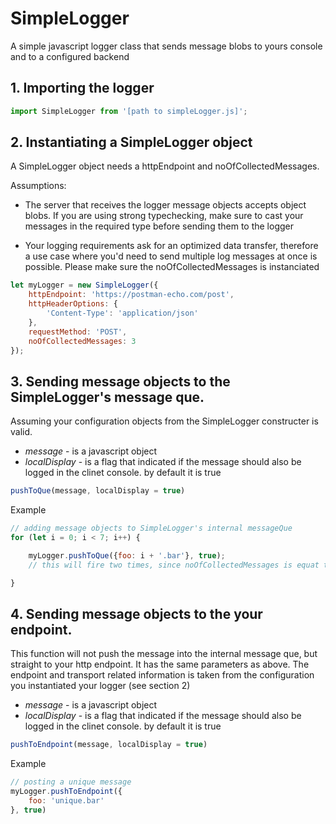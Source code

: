 # SimpleLogger
A simple javascript logger class that sends message blobs to yours console and to a configured backend

## 1. Importing the logger
```javascript
import SimpleLogger from '[path to simpleLogger.js]';
```

## 2. Instantiating a SimpleLogger object
A SimpleLogger object needs a httpEndpoint and noOfCollectedMessages. 

Assumptions:
* The server that receives the logger message objects accepts object blobs. If you are using strong typechecking, make sure to cast your messages in the required type before sending them to the logger

* Your logging requirements ask for an optimized data transfer, therefore a use case where you'd need to send multiple log messages at once is possible. Please make sure the noOfCollectedMessages is instanciated

```javascript
let myLogger = new SimpleLogger({
    httpEndpoint: 'https://postman-echo.com/post',
    httpHeaderOptions: {
        'Content-Type': 'application/json'
    },
    requestMethod: 'POST',
    noOfCollectedMessages: 3
});
```

## 3. Sending message objects to the SimpleLogger's message que. 
Assuming your configuration objects from the SimpleLogger constructer is valid.
* *message* - is a javascript object
* *localDisplay* - is a flag that indicated if the message should also be logged in the clinet console. by default it is true 
```javascript
pushToQue(message, localDisplay = true)
```
Example
```javascript
// adding message objects to SimpleLogger's internal messageQue
for (let i = 0; i < 7; i++) {

    myLogger.pushToQue({foo: i + '.bar'}, true); 
    // this will fire two times, since noOfCollectedMessages is equat to 3

} 
``` 

## 4. Sending message objects to the your endpoint. 
This function will not push the message into the internal message que, but straight to your http endpoint. It has the same parameters as above. The endpoint and transport related information is taken from the configuration you instantiated your logger (see section 2)
* *message* - is a javascript object
* *localDisplay* - is a flag that indicated if the message should also be logged in the clinet console. by default it is true 

```javascript
pushToEndpoint(message, localDisplay = true)
```
Example
```javascript
// posting a unique message
myLogger.pushToEndpoint({
    foo: 'unique.bar'
}, true)
```